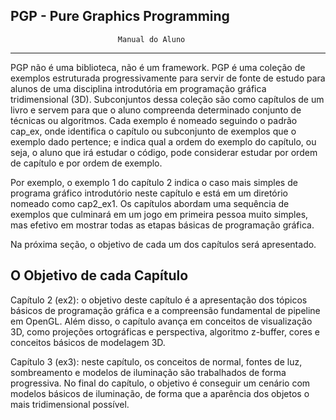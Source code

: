 ## PGP - Pure Graphics Programming
							Manual do Aluno
*************************************************************

PGP não é uma biblioteca, não é um framework. PGP é uma coleção de exemplos estruturada progressivamente para servir de fonte de estudo para alunos de uma disciplina introdutória em programação gráfica tridimensional (3D). Subconjuntos dessa coleção são como capítulos de um livro e servem para que o aluno compreenda determinado conjunto de técnicas ou algoritmos. Cada exemplo é nomeado seguindo o padrão cap<M>_ex<N>, onde <M> identifica o capítulo ou subconjunto de exemplos que o exemplo dado pertence; e <N> indica qual a ordem do exemplo do capítulo, ou seja, o aluno que irá estudar  o código, pode considerar estudar por ordem de capítulo e por ordem de exemplo.

Por exemplo, o exemplo 1 do capítulo 2 indica o caso mais simples de programa gráfico introdutório neste capítulo e está em um diretório nomeado como cap2_ex1. Os capítulos abordam uma sequência de exemplos que culminará em um jogo em primeira pessoa muito simples, mas efetivo em mostrar todas as etapas básicas de programação gráfica.

Na próxima seção, o objetivo de cada um dos capítulos será apresentado.

O Objetivo de cada Capítulo
----------------------------

Capítulo 2 (ex2): o objetivo deste capítulo é a apresentação dos tópicos básicos de programação gráfica e a compreensão fundamental de pipeline em  OpenGL. Além disso, o capítulo avança em conceitos de visualização 3D, como projeções ortográficas e perspectiva, algoritmo z-buffer, cores e conceitos básicos de modelagem 3D.

Capítulo 3 (ex3): neste capítulo, os conceitos de normal, fontes de luz, sombreamento e modelos de iluminação são trabalhados de forma progressiva. No final do capítulo, o objetivo é conseguir um cenário com modelos básicos de iluminação, de forma que a aparência dos objetos o mais tridimensional possível.
